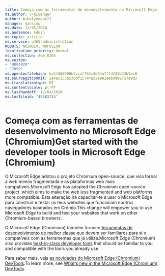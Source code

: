 ```yaml
---
title: Começa com as ferramentas de desenvolvimento no Microsoft Edge (Chromium)
ms.author: v-aiyengar
author: AshaIyengar21
manager: dansimp
ms.date: 12/05/2020
ms.audience: Admin
ms.topic: article
ms.service: o365-administration
ROBOTS: NOINDEX, NOFOLLOW
localization_priority: Normal
ms.collection: Adm_O365
ms.custom:
- "9004029"
- "7099"
ms.openlocfilehash: ba44365906b3ccaf763c3e64a7ffd7d1b34b9ac0
ms.sourcegitcommit: 2e4a5153e530bf15744a52e982eeb0d99757e9d2
ms.translationtype: MT
ms.contentlocale: pt-PT
ms.lasthandoff: 12/04/2020
ms.locfileid: "49583734"
---
```

# <a name="get-started-with-the-developer-tools-in-microsoft-edge-chromium"></a><span data-ttu-id="c0417-102">Começa com as ferramentas de desenvolvimento no Microsoft Edge (Chromium)</span><span class="sxs-lookup"><span data-stu-id="c0417-102">Get started with the developer tools in Microsoft Edge (Chromium)</span></span>

<span data-ttu-id="c0417-103">O Microsoft Edge adotou o projeto Chromium open-source, que visa tornar a web menos fragmentada e as plataformas web mais compatíveis.</span><span class="sxs-lookup"><span data-stu-id="c0417-103">Microsoft Edge has adopted the Chromium open-source project, which aims to make the web less fragmented and web platforms more compatible.</span></span> <span data-ttu-id="c0417-104">Esta alteração irá capacitar-te a usar o Microsoft Edge para construir e testar os teus websites que funcionam noutros navegadores baseados em Crómio.</span><span class="sxs-lookup"><span data-stu-id="c0417-104">This change will empower you to use Microsoft Edge to build and test your websites that work on other Chromium-based browsers.</span></span>

<span data-ttu-id="c0417-105">O Microsoft Edge (Chromium) também fornece [ferramentas de desenvolvimento de melhor classe](https://go.microsoft.com/fwlink/?linkid=2134941) que devem ser familiares para si e compatíveis com as ferramentas que já utiliza.</span><span class="sxs-lookup"><span data-stu-id="c0417-105">Microsoft Edge (Chromium) also provides [best-in-class developer tools](https://go.microsoft.com/fwlink/?linkid=2134941) that should be familiar to you and compatible with the tools you already use.</span></span>

<span data-ttu-id="c0417-106">Para saber mais, veja [as novidades do Microsoft Edge (Chromium) DevTools](https://go.microsoft.com/fwlink/?linkid=2135020).</span><span class="sxs-lookup"><span data-stu-id="c0417-106">To learn more, see [What's new in the Microsoft Edge (Chromium) DevTools](https://go.microsoft.com/fwlink/?linkid=2135020).</span></span>